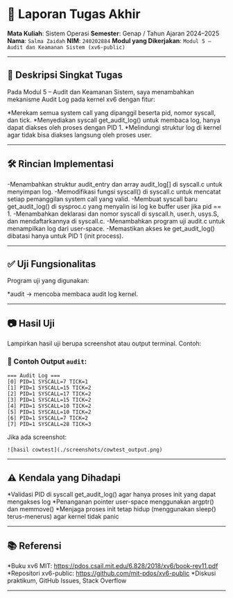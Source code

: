 # 📝 Laporan Tugas Akhir

**Mata Kuliah**: Sistem Operasi
**Semester**: Genap / Tahun Ajaran 2024–2025
**Nama**: `Salma Zaidah`
**NIM**: `240202884`
**Modul yang Dikerjakan**:
`Modul 5 – Audit dan Keamanan Sistem (xv6-public)`

---

## 📌 Deskripsi Singkat Tugas

Pada Modul 5 – Audit dan Keamanan Sistem, saya menambahkan mekanisme Audit Log pada kernel xv6 dengan fitur:

*Merekam semua system call yang dipanggil beserta pid, nomor syscall, dan tick.
*Menyediakan syscall get_audit_log() untuk membaca log, hanya dapat diakses oleh proses dengan PID 1.
*Melindungi struktur log di kernel agar tidak bisa diakses langsung oleh proses user.

---

## 🛠️ Rincian Implementasi

-Menambahkan struktur audit_entry dan array audit_log[] di syscall.c untuk menyimpan log.
-Memodifikasi fungsi syscall() di syscall.c untuk mencatat setiap pemanggilan system call yang valid.
-Membuat syscall baru get_audit_log() di sysproc.c yang menyalin isi log ke buffer user jika pid == 1.
-Menambahkan deklarasi dan nomor syscall di syscall.h, user.h, usys.S, dan mendaftarkannya di syscall.c.
-Menambahkan program uji audit.c untuk menampilkan log dari user-space.
-Memastikan akses ke get_audit_log() dibatasi hanya untuk PID 1 (init process).

---

## ✅ Uji Fungsionalitas

Program uji yang digunakan:

*audit → mencoba membaca audit log kernel.

---

## 📷 Hasil Uji

Lampirkan hasil uji berupa screenshot atau output terminal. Contoh:

### 📍 Contoh Output `audit`:

```
=== Audit Log ===
[0] PID=1 SYSCALL=7 TICK=1
[1] PID=1 SYSCALL=15 TICK=2
[2] PID=1 SYSCALL=17 TICK=2
[3] PID=1 SYSCALL=15 TICK=2
[4] PID=1 SYSCALL=10 TICK=2
[5] PID=1 SYSCALL=10 TICK=2
[6] PID=1 SYSCALL=7 TICK=2
[7] PID=1 SYSCALL=28 TICK=3

```

Jika ada screenshot:

```
![hasil cowtest](./screenshots/cowtest_output.png)
```

---

## ⚠️ Kendala yang Dihadapi

*Validasi PID di syscall get_audit_log() agar hanya proses init yang dapat mengakses log
*Penanganan pointer user-space menggunakan argptr() dan memmove()
*Menjaga proses init tetap hidup (menggunakan sleep() terus-menerus) agar kernel tidak panic

---

## 📚 Referensi

*Buku xv6 MIT: https://pdos.csail.mit.edu/6.828/2018/xv6/book-rev11.pdf
*Repositori xv6-public: https://github.com/mit-pdos/xv6-public
*Diskusi praktikum, GitHub Issues, Stack Overflow

---

